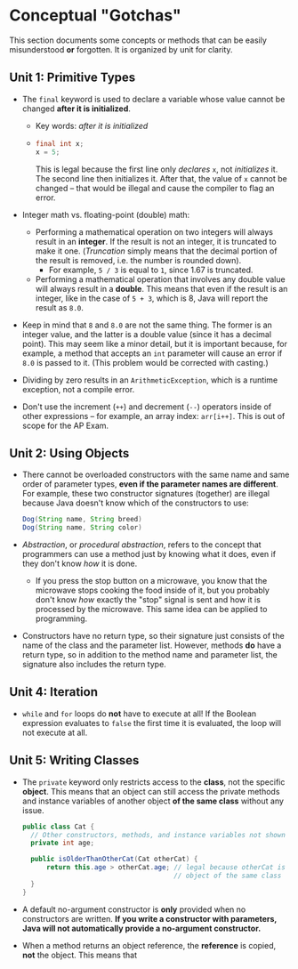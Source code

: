 # Conceptual "Gotchas"

This section documents some concepts or methods that can be easily misunderstood **or** forgotten. It is organized by unit for clarity.

## Unit 1: Primitive Types

* The `final` keyword is used to declare a variable whose value cannot be changed **after it is initialized**.
  * Key words: *after it is initialized*

  * ```java
    final int x;
    x = 5;
    ```

    This is legal because the first line only *declares* `x`, not *initializes* it. The second line then initializes it. After that, the value of `x` cannot be changed – that would be illegal and cause the compiler to flag an error.

* Integer math vs. floating-point (double) math: 
  * Performing a mathematical operation on two integers will always result in an **integer**. If the result is not an integer, it is truncated to make it one. (*Truncation* simply means that the decimal portion of the result is removed, i.e. the number is rounded down).
    * For example, `5 / 3` is equal to `1`, since 1.67 is truncated.
  * Performing a mathematical operation that involves any double value will always result in a **double**. This means that even if the result is an integer, like in the case of `5 + 3`, which is 8, Java will report the result as `8.0`.

* Keep in mind that `8` and `8.0` are not the same thing. The former is an integer value, and the latter is a double value (since it has a decimal point). This may seem like a minor detail, but it is important because, for example, a method that accepts an `int` parameter will cause an error if `8.0` is passed to it. (This problem would be corrected with casting.)

* Dividing by zero results in an `ArithmeticException`, which is a runtime exception, not a compile error.

* Don't use the increment (`++`) and decrement (`--`) operators inside of other expressions – for example, an array index: `arr[i++]`. This is out of scope for the AP Exam.

## Unit 2: Using Objects

* There cannot be overloaded constructors with the same name and same order of parameter types, **even if the parameter names are different**. For example, these two constructor signatures (together) are illegal because Java doesn't know which of the constructors to use:

  ```java
  Dog(String name, String breed)
  Dog(String name, String color)
  ```

* *Abstraction*, or *procedural abstraction*, refers to the concept that programmers can use a method just by knowing what it does, even if they don't know *how* it is done.
  * If you press the stop button on a microwave, you know that the microwave stops cooking the food inside of it, but you probably don't know *how* exactly the "stop" signal is sent and how it is processed by the microwave. This same idea can be applied to programming.

* Constructors have no return type, so their signature just consists of the name of the class and the parameter list. However, methods **do** have a return type, so in addition to the method name and parameter list, the signature also includes the return type.

## Unit 4: Iteration

* `while` and `for` loops do **not** have to execute at all! If the Boolean expression evaluates to `false` the first time it is evaluated, the loop will not execute at all.

## Unit 5: Writing Classes

* The `private` keyword only restricts access to the **class**, not the specific **object**. This means that an object can still access the private methods and instance variables of another object **of the same class** without any issue.

  ```java
  public class Cat {
    // Other constructors, methods, and instance variables not shown
    private int age;

    public isOlderThanOtherCat(Cat otherCat) {
        return this.age > otherCat.age; // legal because otherCat is an
                                        // object of the same class
    }
  }
  ```

* A default no-argument constructor is **only** provided when no constructors are written. **If you write a constructor with parameters, Java will not automatically provide a no-argument constructor.**

* When a method returns an object reference, the **reference** is copied, **not** the object. This means that

